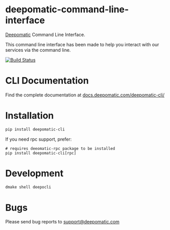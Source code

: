 # deepomatic-command-line-interface

[Deepomatic](https://www.deepomatic.com) Command Line Interface.

This command line interface has been made to help you interact with our services via the command line.

[![Build Status](https://travis-ci.com/Deepomatic/deepocli.svg?branch=master)](https://travis-ci.com/Deepomatic/deepocli)

# CLI Documentation

Find the complete documentation at [docs.deepomatic.com/deepomatic-cli/](https://docs.deepomatic.com/deepomatic-cli/)

# Installation

```bash
pip install deepomatic-cli
```

If you need rpc support, prefer:
```
# requires deeomatic-rpc package to be installed
pip install deepomatic-cli[rpc]
```

# Development

```bash
dmake shell deepocli
```

# Bugs

Please send bug reports to support@deepomatic.com
